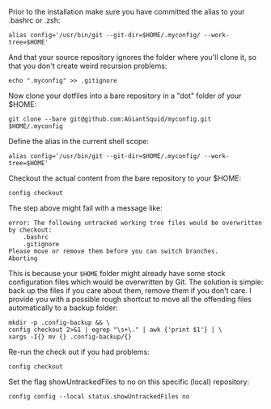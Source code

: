 Prior to the installation make sure you have committed the alias to your .bashrc or .zsh:

```
alias config='/usr/bin/git --git-dir=$HOME/.myconfig/ --work-tree=$HOME'
```
And that your source repository ignores the folder where you'll clone it, so that you don't create weird recursion problems:

```
echo ".myconfig" >> .gitignore
```
Now clone your dotfiles into a bare repository in a "dot" folder of your $HOME:

```
git clone --bare git@github.com:AGiantSquid/myconfig.git $HOME/.myconfig
```
Define the alias in the current shell scope:

```
alias config='/usr/bin/git --git-dir=$HOME/.myconfig/ --work-tree=$HOME'
```
Checkout the actual content from the bare repository to your $HOME:

```
config checkout
```
The step above might fail with a message like:


```
error: The following untracked working tree files would be overwritten by checkout:
    .bashrc
    .gitignore
Please move or remove them before you can switch branches.
Aborting
```
This is because your `$HOME` folder might already have some stock configuration files which would be overwritten by Git. The solution is simple: back up the files if you care about them, remove them if you don't care. I provide you with a possible rough shortcut to move all the offending files automatically to a backup folder:

```
mkdir -p .config-backup && \
config checkout 2>&1 | egrep "\s+\." | awk {'print $1'} | \
xargs -I{} mv {} .config-backup/{}
```
Re-run the check out if you had problems:

```
config checkout
```
Set the flag showUntrackedFiles to no on this specific (local) repository:

```
config config --local status.showUntrackedFiles no
```
